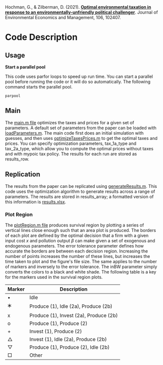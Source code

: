 
 Hochman, G., & Zilberman, D. (2021). **[Optimal environmental taxation in response to an environmentally-unfriendly political challenger](https://doi.org/10.1016/j.jeem.2020.102407)**. Journal of Environmental Economics and Management, 106, 102407.


# Code Description

## Usage

**Start a parallel pool**

This code uses parfor loops to speed up run time. You can start a parallel pool before running the code or it will do so automatically. The following command starts the parallel pool.
```
parpool
```

## Main

The [main.m file](model/main.m) optimizes the taxes and prices for a given set of parameters. A default set of parameters from the paper can be loaded with [loadParameters.m](model/loadParameters). The main code first does an initial simulation with guesses, and then uses [optimizeTaxesPrices.m](model/optimizeTaxesPrices.m) to get the optimal taxes and prices. You can specify optimization parameters, tax_1a_type and tax_2a_type, which allow you to compute the optimal prices without taxes and with mypoic tax policy. The results for each run are stored as results_row. 


## Replication

The results from the paper can be replicated using [generateResults.m](model/generateResults.m). This code uses the optimization algorithm to generate results across a range of parameters. The results are stored in results_array; a formatted version of this information is [results.xlsx](results/results.xlsx).


### Plot Region

The [plotRegion.m file](model/plotRegion.m) produces survival region by plotting a series of vertical lines close enough such that an area plot is produced. The borders of each plot are defined by the optimal decision that a firm with a given input cost *x* and pollution output *β* can make given a set of exogenous and endogenous parameters. The error tolerance parameter defines how accurate the borders are between each decision region. Increasing the number of points increases the number of these lines, but increases the time taken to plot and the figure's file size. The same applies to the number of markers and inversely to the error tolerance. The inBW parameter simply converts the colors to a black and white shade. The following table is a key for the markers used in the survival region plots. 

Marker | Description
---- | ----
• | Idle
🞶 | Produce (1), Idle (2a), Produce (2b)
x | Produce (1), Invest (2a), Produce (2b)
o | Produce (1), Produce (2)
\+ | Invest (1), Produce (2)
△ | Invest (1), Idle (2a), Produce (2b)
▽ | Produce (1), Produce (2), Idle (2b)
□ | Other
 
